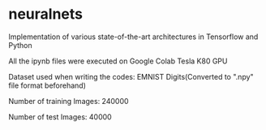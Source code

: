 # neuralnets
Implementation of various state-of-the-art architectures in Tensorflow and Python

All the ipynb files were executed on Google Colab Tesla K80 GPU

Dataset used when writing the codes: EMNIST Digits(Converted to ".npy" file format beforehand)

Number of training Images: 240000

Number of test Images: 40000
